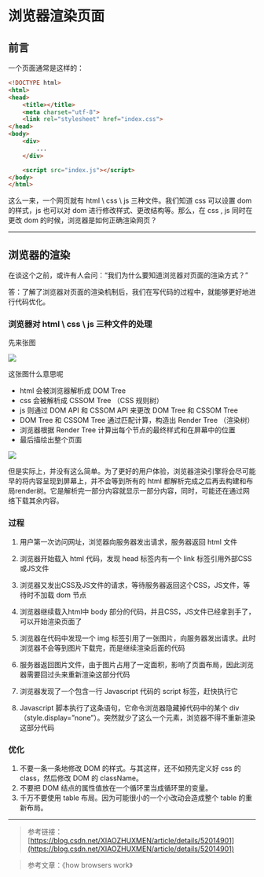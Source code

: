 # 浏览器渲染页面

## 前言
一个页面通常是这样的：
```html
<!DOCTYPE html>
<html>
<head>
    <title></title>
    <meta charset="utf-8">
    <link rel="stylesheet" href="index.css">
</head>
<body>
    <div>
        ...
    </div>

    <script src="index.js"></script>
</body>
</html>
```
这么一来，一个网页就有 html \ css \ js 三种文件。我们知道 css 可以设置 dom 的样式，js 也可以对 dom 进行修改样式、更改结构等。那么，在 css , js 同时在更改 dom 的时候，浏览器是如何正确渲染网页？


***************


## 浏览器的渲染
在谈这个之前，或许有人会问：“我们为什么要知道浏览器对页面的渲染方式？”

答：了解了浏览器对页面的渲染机制后，我们在写代码的过程中，就能够更好地进行代码优化。

### 浏览器对 html \ css \ js 三种文件的处理
先来张图

![](https://images0.cnblogs.com/news/66372/201305/22110607-791cc828c8e64c18b0d86d573338a345.jpg)

这张图什么意思呢
- html 会被浏览器解析成 DOM Tree
- css 会被解析成 CSSOM Tree （CSS 规则树）
- js 则通过 DOM API 和 CSSOM API 来更改 DOM Tree 和 CSSOM Tree
- DOM Tree 和 CSSOM Tree 通过匹配计算，构造出 Render Tree （渲染树）
- 浏览器根据 Render Tree 计算出每个节点的最终样式和在屏幕中的位置 
- 最后描绘出整个页面

![](https://img-blog.csdn.net/20160724103859664)

但是实际上，并没有这么简单。为了更好的用户体验，浏览器渲染引擎将会尽可能早的将内容呈现到屏幕上，并不会等到所有的 html 都解析完成之后再去构建和布局render树。它是解析完一部分内容就显示一部分内容，同时，可能还在通过网络下载其余内容。

### 过程
1. 用户第一次访问网址，浏览器向服务器发出请求，服务器返回 html 文件

2. 浏览器开始载入 html 代码，发现 head 标签内有一个 link 标签引用外部CSS或JS文件

3. 浏览器又发出CSS及JS文件的请求，等待服务器返回这个CSS，JS文件，等待时不加载 dom 节点

4. 浏览器继续载入html中 body 部分的代码，并且CSS，JS文件已经拿到手了，可以开始渲染页面了

5. 浏览器在代码中发现一个 img 标签引用了一张图片，向服务器发出请求。此时浏览器不会等到图片下载完，而是继续渲染后面的代码

6. 服务器返回图片文件，由于图片占用了一定面积，影响了页面布局，因此浏览器需要回过头来重新渲染这部分代码

7. 浏览器发现了一个包含一行 Javascript 代码的 script 标签，赶快执行它

8. Javascript 脚本执行了这条语句，它命令浏览器隐藏掉代码中的某个 div （style.display=”none”）。突然就少了这么一个元素，浏览器不得不重新渲染这部分代码


### 优化
1. 不要一条一条地修改 DOM 的样式。与其这样，还不如预先定义好 css 的 class，然后修改 DOM 的 className。
2. 不要把 DOM 结点的属性值放在一个循环里当成循环里的变量。 
3. 千万不要使用 table 布局。因为可能很小的一个小改动会造成整个 table 的重新布局。

*********************

>参考链接：[https://blog.csdn.net/XIAOZHUXMEN/article/details/52014901](https://blog.csdn.net/XIAOZHUXMEN/article/details/52014901)

>参考文章：《how browsers work》
